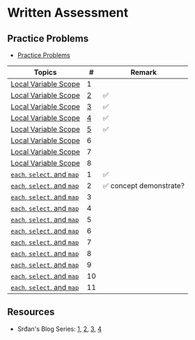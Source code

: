 # Written Assessment

## Practice Problems

- [Practice Problems](https://docs.google.com/document/d/16XteFXEm3lFbcavrXDZs45rNEc1iBxSYC8e4pLhT0Rw/edit#)

| Topics | # | Remark |
| --- | --- | --- |
| [Local Variable Scope](https://github.com/tsangsiu/RB109/blob/main/Part_1/Practice_Problems/practice_problems.md#local-variable-scope) | 1 |
| [Local Variable Scope](https://github.com/tsangsiu/RB109/blob/main/Part_1/Practice_Problems/practice_problems.md#local-variable-scope) | [2](https://github.com/tsangsiu/RB109/blob/main/Part_1/Practice_Problems/practice_problems.md#2) | :white_check_mark:
| [Local Variable Scope](https://github.com/tsangsiu/RB109/blob/main/Part_1/Practice_Problems/practice_problems.md#local-variable-scope) | [3](https://github.com/tsangsiu/RB109/blob/main/Part_1/Practice_Problems/practice_problems.md#3) | :white_check_mark:
| [Local Variable Scope](https://github.com/tsangsiu/RB109/blob/main/Part_1/Practice_Problems/practice_problems.md#local-variable-scope) | [4](https://github.com/tsangsiu/RB109/blob/main/Part_1/Practice_Problems/practice_problems.md#4) | :white_check_mark:
| [Local Variable Scope](https://github.com/tsangsiu/RB109/blob/main/Part_1/Practice_Problems/practice_problems.md#local-variable-scope) | [5](https://github.com/tsangsiu/RB109/blob/main/Part_1/Practice_Problems/practice_problems.md#5) | :white_check_mark:
| [Local Variable Scope](https://github.com/tsangsiu/RB109/blob/main/Part_1/Practice_Problems/practice_problems.md#local-variable-scope) | 6 |
| [Local Variable Scope](https://github.com/tsangsiu/RB109/blob/main/Part_1/Practice_Problems/practice_problems.md#local-variable-scope) | 7 |
| [Local Variable Scope](https://github.com/tsangsiu/RB109/blob/main/Part_1/Practice_Problems/practice_problems.md#local-variable-scope) | 8 |
| [`each`, `select`, and `map`](https://github.com/tsangsiu/RB109/blob/main/Part_1/Practice_Problems/practice_problems.md#each-select-and-map) | 1 | :white_check_mark:
| [`each`, `select`, and `map`](https://github.com/tsangsiu/RB109/blob/main/Part_1/Practice_Problems/practice_problems.md#each-select-and-map) | 2 | :white_check_mark: concept demonstrate?
| [`each`, `select`, and `map`](https://github.com/tsangsiu/RB109/blob/main/Part_1/Practice_Problems/practice_problems.md#each-select-and-map) | 3 |
| [`each`, `select`, and `map`](https://github.com/tsangsiu/RB109/blob/main/Part_1/Practice_Problems/practice_problems.md#each-select-and-map) | 4 |
| [`each`, `select`, and `map`](https://github.com/tsangsiu/RB109/blob/main/Part_1/Practice_Problems/practice_problems.md#each-select-and-map) | 5 |
| [`each`, `select`, and `map`](https://github.com/tsangsiu/RB109/blob/main/Part_1/Practice_Problems/practice_problems.md#each-select-and-map) | 6 |
| [`each`, `select`, and `map`](https://github.com/tsangsiu/RB109/blob/main/Part_1/Practice_Problems/practice_problems.md#each-select-and-map) | 7 |
| [`each`, `select`, and `map`](https://github.com/tsangsiu/RB109/blob/main/Part_1/Practice_Problems/practice_problems.md#each-select-and-map) | 8 |
| [`each`, `select`, and `map`](https://github.com/tsangsiu/RB109/blob/main/Part_1/Practice_Problems/practice_problems.md#each-select-and-map) | 9 |
| [`each`, `select`, and `map`](https://github.com/tsangsiu/RB109/blob/main/Part_1/Practice_Problems/practice_problems.md#each-select-and-map) | 10 |
| [`each`, `select`, and `map`](https://github.com/tsangsiu/RB109/blob/main/Part_1/Practice_Problems/practice_problems.md#each-select-and-map) | 11 |

## Resources

- Srđan's Blog Series: [1](https://medium.com/how-i-started-learning-coding-from-scratch/advices-for-109-written-assessment-part-1-6f7fa821cf84), [2](https://medium.com/how-i-started-learning-coding-from-scratch/advice-for-109-written-assessment-part-2-594060594f6e), [3](https://medium.com/how-i-started-learning-coding-from-scratch/advice-for-109-written-assessment-part-3-d39dceb06c0c), [4](https://medium.com/how-i-started-learning-coding-from-scratch/advice-for-109-written-assessment-part-4-e205174ece7b)
